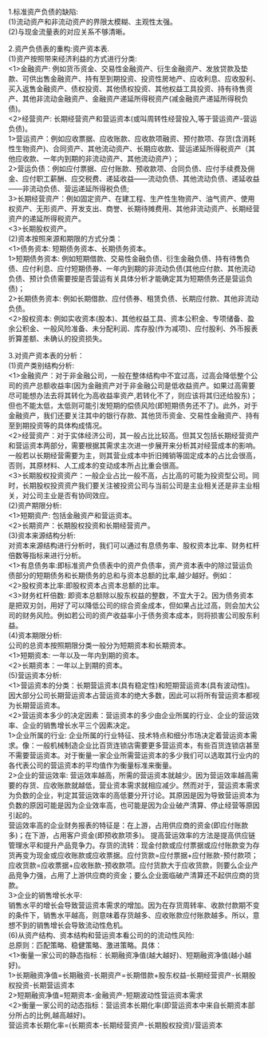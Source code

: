 1.标准资产负债的缺陷:      
  (1)流动资产和非流动资产的界限太模糊、主观性太强。       
  (2)与现金流量表的对应关系不够清晰。       

2.资产负债表的重构:资产资本表.     
  (1)资产按照带来经济利益的方式进行分类:            
    <1>金融资产: 例如货币资金、交易性金融资产、衍生金融资产、发放贷款及垫款、可供出售金融资产、持有至到期投资、投资性房地产、应收利息、应收股利、买入返售金融资产、债权投资、其他债权投资、其他权益工具投资、持有待售资产、其他非流动金融资产、金融资产递延所得税资产(减金融资产递延所得税负债)。          
    <2>经营资产: 长期经营资产和营运资本(或叫周转性经营投入,等于营运资产-营运负债)。             
      1>营运资产：例如应收票据、应收账款、应收款项融资、预付款项、存货(含消耗性生物资产)、合同资产、其他流动资产、长期应收款、营运递延所得税资产（其他应收款、一年内到期的非流动资产、其他流动资产）；           
      2>营运负债：例如应付票据、应付账款、预收款项、合同负债、应付手续费及佣金、应付职工薪酬、应交税费、递延收益——流动负债、其他流动负债、递延收益——非流动负债、营运递延所得税负债;        
      3>长期经营资产：例如固定资产、在建工程、生产性生物资产、油气资产、使用权资产、无形资产、开发支出、商誉、长期待摊费用、其他非流动资产、长期经营资产的递延所得税资产。       
    <3>长期股权资产。      
  (2)资本按照来源和期限的方式分类：         
    <1>债务资本: 短期债务资本、长期债务资本。           
      1>短期债务资本: 例如短期借款、交易性金融负债、衍生金融负债、持有待售负债、应付利息、应付短期债券、一年内到期的非流动负债(其他应付款、其他流动负债、预计负债需要按是否营运有关具体分析才能确定其为短期债务还是营运负债)；           
      2>长期债务资本: 例如长期借款、应付债券、租赁负债、长期应付款、其他非流动负债。             
    <2>股权资本: 例如实收资本(股本)、其他权益工具、资本公积金、专项储备、盈余公积金、一般风险准备、未分配利润、库存股(作为减项)、应付股利、外币报表折算差额、未确认的投资损失。        

3.对资产资本表的分析：               
  (1)资产类别结构分析:                 
    <1>金融资产：对于非金融公司，一般在整体结构中不宜过高，过高会降低整个公司的资产总额收益率(因为金融资产对于非金融公司是低收益资产。如果过高需要尽可能想办法去将其转化为高收益率资产,若转化不了，则应该将其归还给股东)；但也不能太低，太低则可能引发短期的偿债风险(即短期债务还不了)。此外，对于金融资产，我们还要关注其中的银行存款、其他货币资金、交易性金融资产、持有至到期投资等的具体构成情况。        
    <2>经营资产：对于实体经济公司，其一般占比比较高。但其又包括长期经营资产和营运资本两部分，需要根据其需求主次进一步展开来分析其对经营成本的影响。一般若以长期经营需要为主，则其营业成本中折旧摊销等固定成本的占比会很高，否则，其原材料、人工成本的变动成本所占比重会很高。           
    <3>长期股权投资资产：一般企业占比一般不高，占比高的可能为投资型公司。同时，长期股权投资资产我们要关注被投资公司与当前公司是主业相关还是非主业相关，对公司主业是否有协同效应。     
  (2)资产期限分析:                  
    <1>短期资产: 包括金融资产和营运资本。                
    <2>长期资产：长期股权投资和长期经营资产。                  
  (3)资本来源结构分析:                 
    对资本来源结构进行分析时，我们可以通过有息债务率、股权资本比率、财务杠杆倍数等指标来进行分析。          
    <1>有息债务率:即标准资产负债表中的资产负债率，资产资本表中的除过营运负债部分的短期债务和长期债务的总和与资本总额的比率,越少越好。例如：         
    <2>股权资本比率:即股权资本占资本总额的比率。           
    <3>财务杠杆倍数: 即资本总额除以股东权益的整数，不宜大于2。因为债务资本是把双刃剑，用好了可以降低公司的综合资金成本，但如果占比过高，则会加大公司的财务风险。例如若公司的资产收益率小于债务资本成本，则将损害公司股东利益。           
  (4)资本期限分析:                
    公司的总资本按照期限分类一般分为短期资本和长期资本。        
    <1>短期资本: 一年以及一年内到期的资本。                
    <2>长期资本：一年以上到期的资本。                  
  (5)营运资本分析:                  
    <1>营运资本的分类：长期营运资本(具有稳定性)和短期营运资本(具有波动性)。因大部分公司长期营运资本占营运资本的绝大多数，因此可以将所有营运资本都视为长期营运资本。        
    <2>营运资本多少的决定因素：营运资本的多少由企业所属的行业、企业的营运效率、企业的销售增长水平三个因素决定。               
      1>企业所属的行业: 企业所属的行业特征、技术特点和细分市场决定着营运资本需求。像：一般机械制造企业比百货连锁店需要更多营运资本，有些百货连锁店甚至不需要营运资本。对于衡量一家企业所需营运资本的多少我们可以选取其行业内的各代表公司的营运资本的平均值作为衡量标准来衡量。            
      2>企业的营运效率: 营运效率越高，所需的营运资本就越少。因为营运效率越高需要的存货、应收账款就越低，营业资本需求就相应减少。然而对于，营运资本需求为负数的企业，判定其营运效率的高低要分开讨论。其原因是因为导致营运资本为负数的原因可能是因为企业效率高，也可能是因为企业破产清算、停止经营等原因引起的。             
        营运效率高的企业财务报表的特征是：在上游，占用供应商的资金(即应付账款多)；在下游，占用客户资金(即预收款项多)。
      提高营运效率的方法是提高供应链管理水平和提升产品竞争力。存货的流转：现金付款或应付票据或应付账款变为存货再变为现金或应收账款或应收票据。应付货款=应付票据+应付账款-预付款项；应收货款=应收票据+应收账款-预收款项。应付货款大于应收货款，则要么企业产品竞争力强，占用了上游供应商的资金；要么企业面临破产清算还不起供应商的货款。           
      3>企业的销售增长水平:       
        销售水平的增长会导致营运资本需求的增加。因为在存货周转率、收款付款期不变的条件下，销售水平越高，则意味着存货越多、应收账款应付账款越多。所以，意想不到的销售增长会导致流动性危机。            
  (6)从资产结构、资本结构和营运资本看公司的的流动性风险:                       
    总原则：匹配策略、稳健策略、激进策略。具体：            
    <1>衡量一家公司的静态指标：长期融资净值(越大越好)、短期融资净值(越小越好)。         
      1>长期融资净值=长期融资-长期资产=长期借款+股东权益-长期经营资产-长期股权投资-长期营运资本            
      2>短期融资净值=短期资本-金融资产-短期波动性营运资本需求                
    <2>衡量一家公司的动态指标：营运资本长期化率(即营运资本中来自长期资本部分所占的比例,越高越好)。              
       营运资本长期化率=(长期资本-长期经营资产-长期股权投资)/营运资本               
